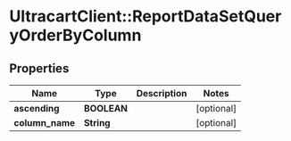 # UltracartClient::ReportDataSetQueryOrderByColumn

## Properties
Name | Type | Description | Notes
------------ | ------------- | ------------- | -------------
**ascending** | **BOOLEAN** |  | [optional] 
**column_name** | **String** |  | [optional] 


